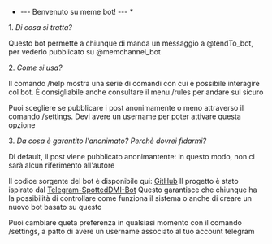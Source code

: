 * \-\-\- Benvenuto su meme bot\! \-\-\- *

1\. _Di cosa si tratta?_

Questo bot permette a chiunque di manda un messaggio a @tendTo\_bot, per vederlo pubblicato su @memchannel\_bot

2\. _Come si usa?_

Il comando /help mostra una serie di comandi con cui è possibile interagire col bot\. È consigliabile anche consultare il menu /rules per andare sul sicuro

Puoi scegliere se pubblicare i post anonimamente o meno attraverso il comando /settings\. Devi avere un username per poter attivare questa opzione

3\. _Da cosa è garantito l'anonimato? Perchè dovrei fidarmi?_

Di default, il post viene pubblicato anonimantente: in questo modo, non ci sarà alcun riferimento all'autore

Il codice sorgente del bot è disponibile qui: [GitHub](https://github.com/TendTo/MemeBot)
Il progetto è stato ispirato dal [Telegram-SpottedDMI-Bot](https://github.com/UNICT-DMI/Telegram-SpottedDMI-Bot)
Questo garantisce che chiunque ha la possibilità di controllare come funziona il sistema o anche di creare un nuovo bot basato su questo

Puoi cambiare queta preferenza in qualsiasi momento con il comando /settings, a patto di avere un username associato al tuo account telegram